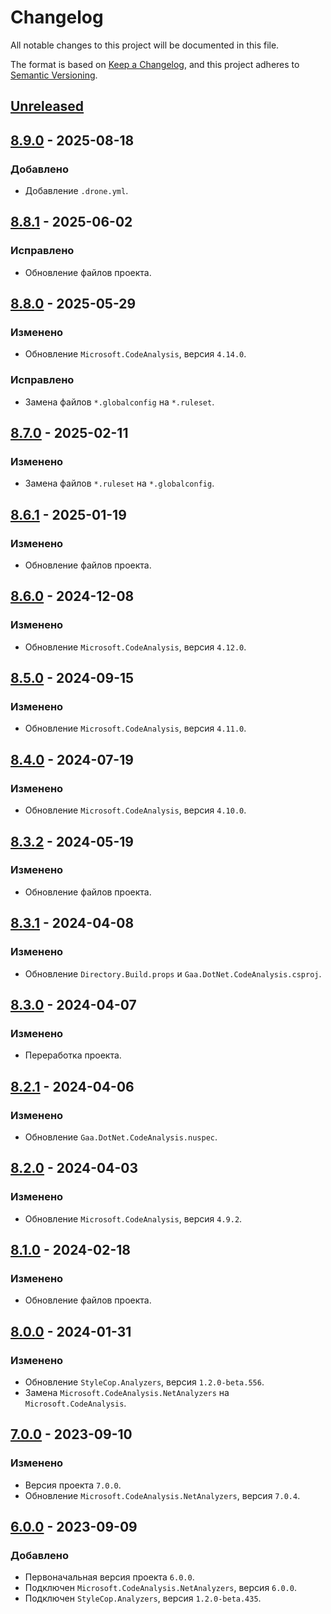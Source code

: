 # Changelog

All notable changes to this project will be documented in this file.

The format is based on [Keep a Changelog](http://keepachangelog.com/ru/1.0.0/), and this project adheres to [Semantic Versioning](https://semver.org/lang/ru/spec/v2.0.0.html).

## [Unreleased]

## [8.9.0] - 2025-08-18

### Добавлено

- Добавление `.drone.yml`.

## [8.8.1] - 2025-06-02

### Исправлено

- Обновление файлов проекта.

## [8.8.0] - 2025-05-29

### Изменено

- Обновление `Microsoft.CodeAnalysis`, версия `4.14.0`.

### Исправлено

- Замена файлов `*.globalconfig` на `*.ruleset`.

## [8.7.0] - 2025-02-11

### Изменено

- Замена файлов `*.ruleset` на `*.globalconfig`.

## [8.6.1] - 2025-01-19

### Изменено

- Обновление файлов проекта.

## [8.6.0] - 2024-12-08

### Изменено

- Обновление `Microsoft.CodeAnalysis`, версия `4.12.0`.

## [8.5.0] - 2024-09-15

### Изменено

- Обновление `Microsoft.CodeAnalysis`, версия `4.11.0`.

## [8.4.0] - 2024-07-19

### Изменено

- Обновление `Microsoft.CodeAnalysis`, версия `4.10.0`.

## [8.3.2] - 2024-05-19

### Изменено

- Обновление файлов проекта.

## [8.3.1] - 2024-04-08

### Изменено

- Обновление `Directory.Build.props` и `Gaa.DotNet.CodeAnalysis.csproj`.

## [8.3.0] - 2024-04-07

### Изменено

- Переработка проекта.

## [8.2.1] - 2024-04-06

### Изменено

- Обновление `Gaa.DotNet.CodeAnalysis.nuspec`.

## [8.2.0] - 2024-04-03

### Изменено

- Обновление `Microsoft.CodeAnalysis`, версия `4.9.2`.

## [8.1.0] - 2024-02-18

### Изменено

- Обновление файлов проекта.

## [8.0.0] - 2024-01-31

### Изменено

- Обновление `StyleCop.Analyzers`, версия `1.2.0-beta.556`.
- Замена `Microsoft.CodeAnalysis.NetAnalyzers` на `Microsoft.CodeAnalysis`.

## [7.0.0] - 2023-09-10

### Изменено

- Версия проекта `7.0.0`.
- Обновление `Microsoft.CodeAnalysis.NetAnalyzers`, версия `7.0.4`.

## [6.0.0] - 2023-09-09

### Добавлено

- Первоначальная версия проекта `6.0.0`.
- Подключен `Microsoft.CodeAnalysis.NetAnalyzers`, версия `6.0.0`.
- Подключен `StyleCop.Analyzers`, версия `1.2.0-beta.435`.

[Unreleased]: https://github.com/g-aa/gaa-dotnet-code-analysis/compare/v8.9.0...master
[8.9.0]: https://github.com/g-aa/gaa-dotnet-code-analysis/compare/v8.8.1...v8.9.0
[8.8.1]: https://github.com/g-aa/gaa-dotnet-code-analysis/compare/v8.8.0...v8.8.1
[8.8.0]: https://github.com/g-aa/gaa-dotnet-code-analysis/compare/v8.7.0...v8.8.0
[8.7.0]: https://github.com/g-aa/gaa-dotnet-code-analysis/compare/v8.6.1...v8.7.0
[8.6.1]: https://github.com/g-aa/gaa-dotnet-code-analysis/compare/v8.6.0...v8.6.1
[8.6.0]: https://github.com/g-aa/gaa-dotnet-code-analysis/compare/v8.5.0...v8.6.0
[8.5.0]: https://github.com/g-aa/gaa-dotnet-code-analysis/compare/v8.4.0...v8.5.0
[8.4.0]: https://github.com/g-aa/gaa-dotnet-code-analysis/compare/v8.3.2...v8.4.0
[8.3.2]: https://github.com/g-aa/gaa-dotnet-code-analysis/compare/v8.3.1...v8.3.2
[8.3.1]: https://github.com/g-aa/gaa-dotnet-code-analysis/compare/v8.3.0...v8.3.1
[8.3.0]: https://github.com/g-aa/gaa-dotnet-code-analysis/compare/v8.2.1...v8.3.0
[8.2.1]: https://github.com/g-aa/gaa-dotnet-code-analysis/compare/v8.2.0...v8.2.1
[8.2.0]: https://github.com/g-aa/gaa-dotnet-code-analysis/compare/v8.1.0...v8.2.0
[8.1.0]: https://github.com/g-aa/gaa-dotnet-code-analysis/compare/v8.0.0...v8.1.0
[8.0.0]: https://github.com/g-aa/gaa-dotnet-code-analysis/compare/v7.0.0...v8.0.0
[7.0.0]: https://github.com/g-aa/gaa-dotnet-code-analysis/compare/v6.0.0...v7.0.0
[6.0.0]: https://github.com/g-aa/gaa-dotnet-code-analysis/releases/tag/v6.0.0
